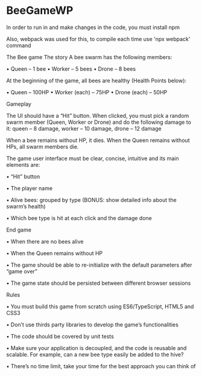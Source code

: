# BeeGameWP
In order to run in and make changes in the code, you must install npm

Also, webpack was used for this, to compile each time use 'npx webpack' command

The Bee game
The story
A bee swarm has the following members:

• Queen – 1 bee
• Worker – 5 bees
• Drone – 8 bees

At the beginning of the game, all bees are healthy (Health Points below):

• Queen – 100HP
• Worker (each) – 75HP
• Drone (each) – 50HP

Gameplay

The UI should have a “Hit” button. When clicked, you must pick a random swarm member (Queen,
Worker or Drone) and do the following damage to it: 
queen – 8 damage, worker – 10 damage, drone – 12 damage

When a bee remains without HP, it dies. When the Queen remains without HPs, all swarm members
die.

The game user interface must be clear, concise, intuitive and its main elements are:

• “Hit” button

• The player name

• Alive bees: grouped by type (BONUS: show detailed info about the swarm’s health)

• Which bee type is hit at each click and the damage done

End game

• When there are no bees alive

• When the Queen remains without HP

• The game should be able to re-initialize with the default parameters after “game over”

• The game state should be persisted between different browser sessions

Rules

• You must build this game from scratch using ES6/TypeScript, HTML5 and CSS3

• Don’t use thirds party libraries to develop the game’s functionalities

• The code should be covered by unit tests

• Make sure your application is decoupled, and the code is reusable and scalable. For
example, can a new bee type easily be added to the hive?

• There’s no time limit, take your time for the best approach you can think of 
